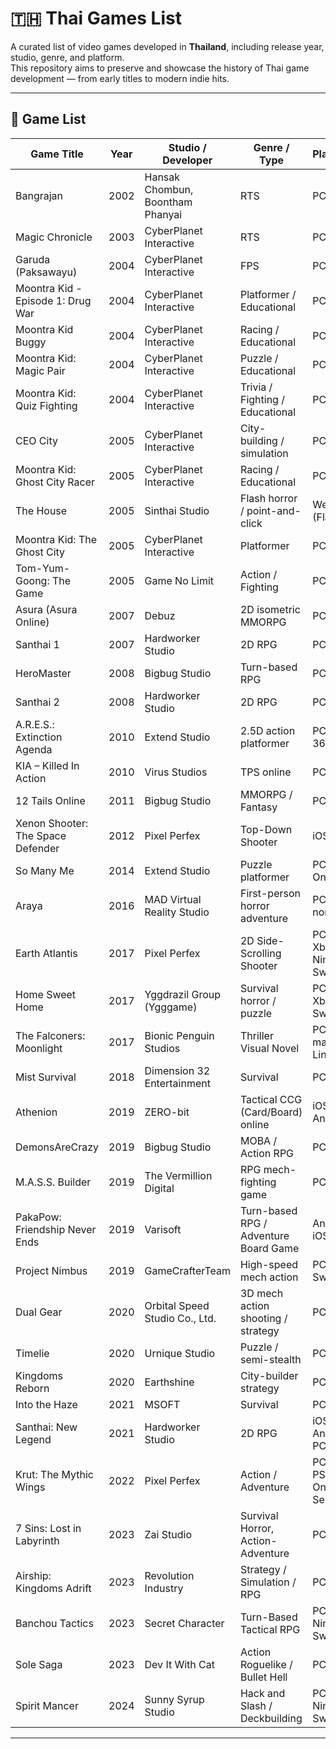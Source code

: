 # 🇹🇭 Thai Games List

A curated list of video games developed in **Thailand**, including release year, studio, genre, and platform.  
This repository aims to preserve and showcase the history of Thai game development — from early titles to modern indie hits.

---

## 📜 Game List

| Game Title              | Year       | Studio / Developer                     | Genre / Type                         | Platform(s)                          |
|-------------------------|------------|----------------------------------------|--------------------------------------|---------------------------------------|
| Bangrajan                      | 2002       | Hansak Chombun, Boontham Phanyai | RTS                           | PC                   |
| Magic Chronicle         | 2003       | CyberPlanet Interactive                | RTS                   | PC                                   |
| Garuda (Paksawayu)              | 2004       | CyberPlanet Interactive                    | FPS              | PC  | 
| Moontra Kid - Episode 1: Drug War                   | 2004       | CyberPlanet Interactive            | Platformer / Educational               | PC    |
| Moontra Kid Buggy                  | 2004       | CyberPlanet Interactive            | Racing / Educational                | PC    |
| Moontra Kid: Magic Pair               | 2004       | CyberPlanet Interactive            | Puzzle / Educational                | PC    |
| Moontra Kid: Quiz Fighting               | 2004       | CyberPlanet Interactive            | Trivia / Fighting / Educational                | PC    |
| CEO City                | 2005       | CyberPlanet Interactive                | City-building / simulation           | PC                                   |
| Moontra Kid: Ghost City Racer                 | 2005       | CyberPlanet Interactive            | Racing / Educational                | PC    |
| The House               | 2005       | Sinthai Studio                          | Flash horror / point-and-click       | Web (Flash)                          |
| Moontra Kid: The Ghost City                  | 2005       | CyberPlanet Interactive            | Platformer                | PC    |
| Tom-Yum-Goong: The Game        | 2005 | Game No Limit                   | Action / Fighting             | PC  | 
| Asura (Asura Online)    | 2007       | Debuz                | 2D isometric MMORPG                  | PC                                   |
| Santhai 1                | 2007       | Hardworker Studio                      | 2D RPG                       | PC                  |
| HeroMaster             | 2008       | Bigbug Studio                         | Turn-based RPG                         | PC                                     |
| Santhai 2                      | 2008  | Hardworker Studio                | 2D RPG                       | PC                  |
| A.R.E.S.: Extinction Agenda | 2010   | Extend Studio                          | 2.5D action platformer               | PC, Xbox 360                         |
| KIA – Killed In Action     | 2010       | Virus Studios                    | TPS online   | PC |
| 12 Tails Online         | 2011       | Bigbug Studio                           | MMORPG / Fantasy                    | PC                                  |
| Xenon Shooter: The Space Defender | 2012       | Pixel Perfex                    | Top-Down Shooter              | iOS |
| So Many Me              | 2014       | Extend Studio                          | Puzzle platformer                    | PC, Xbox One                         |
| Araya                   | 2016       | MAD Virtual Reality Studio              | First-person horror adventure        | PC (VR & non-VR)                     |
| Earth Atlantis                | 2017       | Pixel Perfex                    | 2D Side-Scrolling Shooter      | PC, PS4, Xbox One, Nintendo Switch, iOS | 
| Home Sweet Home         | 2017       | Yggdrazil Group (Ygggame)               | Survival horror / puzzle             | PC, PS4, Xbox One, Switch            |
| The Falconers: Moonlight       | 2017       | Bionic Penguin Studios           | Thriller Visual Novel | PC, macOS, Linux |
| Mist Survival           | 2018       | Dimension 32 Entertainment              | Survival                             | PC                                   |
| Athenion                      | 2019       | ZERO-bit                         | Tactical CCG (Card/Board) online     | iOS, Android |
| DemonsAreCrazy                | 2019       | Bigbug Studio                    | MOBA / Action RPG              | PC |
| M.A.S.S. Builder        | 2019       | The Vermillion Digital                  | RPG mech-fighting game               | PC                                   |
| PakaPow: Friendship Never Ends | 2019 | Varisoft | Turn-based RPG / Adventure Board Game | Android, iOS |
| Project Nimbus          | 2019       | GameCrafterTeam                         | High-speed mech action               | PC, PS4, Switch                      |
| Dual Gear               | 2020       | Orbital Speed Studio Co., Ltd.          | 3D mech action shooting / strategy   | PC                                   |
| Timelie                 | 2020       | Urnique Studio                          | Puzzle / semi-stealth                | PC, Switch                           |
| Kingdoms Reborn         | 2020       | Earthshine	                             | City-builder strategy                | PC                                   |
| Into the Haze           | 2021       | MSOFT                                   | Survival                             | PC                                   |
| Santhai: New Legend            | 2021  | Hardworker Studio                | 2D RPG                       | iOS, Android, PC    |
| Krut: The Mythic Wings        | 2022       | Pixel Perfex                    | Action / Adventure            | PC, PS4, PS5, Xbox One, Xbox Series X|S, Nintendo Switch |
| 7 Sins: Lost in Labyrinth      | 2023       | Zai Studio                       | Survival Horror, Action-Adventure | PC |
| Airship: Kingdoms Adrift       | 2023       | Revolution Industry              | Strategy / Simulation / RPG      | PC |
| Banchou Tactics               | 2023       | Secret Character     | Turn-Based Tactical RPG        | PC, Nintendo Switch | 
| Sole Saga                     | 2023       | Dev It With Cat                  | Action Roguelike / Bullet Hell    | PC, Linux |
| Spirit Mancer                 | 2024       | Sunny Syrup Studio               | Hack and Slash / Deckbuilding    | PC, PS5, Nintendo Switch |

---
